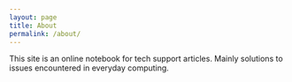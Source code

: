 ```yaml
---
layout: page
title: About
permalink: /about/
---
```


This site is an online notebook for tech support articles. Mainly solutions to issues encountered in everyday computing.
